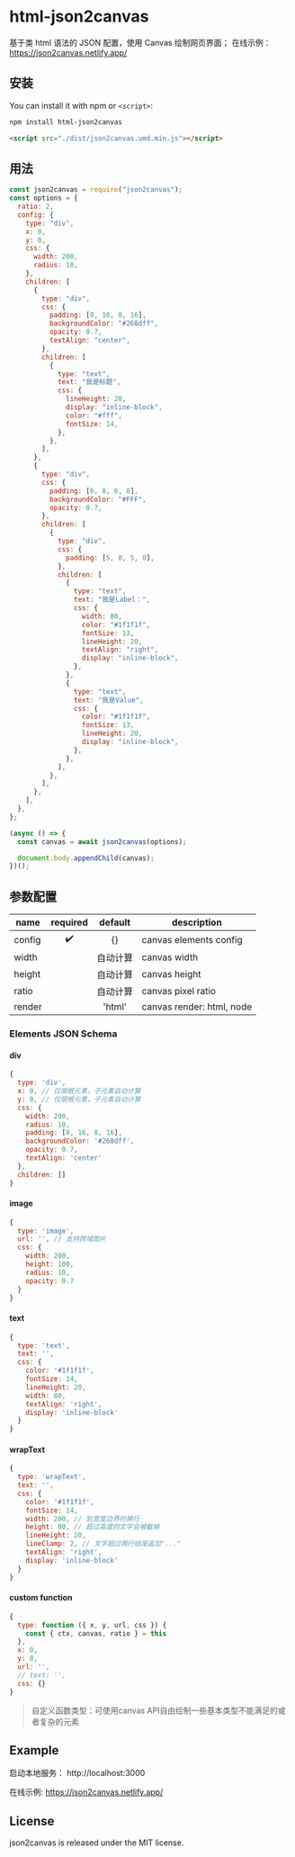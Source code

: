 # html-json2canvas

基于类 html 语法的 JSON 配置，使用 Canvas 绘制网页界面；
在线示例： <https://json2canvas.netlify.app/>

## 安装

You can install it with npm or `<script>`:

```bash
npm install html-json2canvas
```

```html
<script src="./dist/json2canvas.umd.min.js"></script>
```

## 用法

```js
const json2canvas = require("json2canvas");
const options = {
  ratio: 2,
  config: {
    type: "div",
    x: 0,
    y: 0,
    css: {
      width: 200,
      radius: 10,
    },
    children: [
      {
        type: "div",
        css: {
          padding: [8, 16, 8, 16],
          backgroundColor: "#268dff",
          opacity: 0.7,
          textAlign: "center",
        },
        children: [
          {
            type: "text",
            text: "我是标题",
            css: {
              lineHeight: 20,
              display: "inline-block",
              color: "#fff",
              fontSize: 14,
            },
          },
        ],
      },
      {
        type: "div",
        css: {
          padding: [6, 8, 6, 8],
          backgroundColor: "#FFF",
          opacity: 0.7,
        },
        children: [
          {
            type: "div",
            css: {
              padding: [5, 0, 5, 0],
            },
            children: [
              {
                type: "text",
                text: "我是Label：",
                css: {
                  width: 80,
                  color: "#1f1f1f",
                  fontSize: 13,
                  lineHeight: 20,
                  textAlign: "right",
                  display: "inline-block",
                },
              },
              {
                type: "text",
                text: "我是Value",
                css: {
                  color: "#1f1f1f",
                  fontSize: 13,
                  lineHeight: 20,
                  display: "inline-block",
                },
              },
            ],
          },
        ],
      },
    ],
  },
};

(async () => {
  const canvas = await json2canvas(options);

  document.body.appendChild(canvas);
})();
```

## 参数配置

| name   | required | default  | description               |
| ------ | :------: | :------: | ------------------------- |
| config |    ✔️    |    {}    | canvas elements config    |
| width  |          | 自动计算 | canvas width              |
| height |          | 自动计算 | canvas height             |
| ratio  |          | 自动计算 | canvas pixel ratio        |
| render |          |  'html'  | canvas render: html, node |

### Elements JSON Schema

#### div

```js
{
  type: 'div',
  x: 0, // 仅限根元素，子元素自动计算
  y: 0, // 仅限根元素，子元素自动计算
  css: {
    width: 200,
    radius: 10,
    padding: [8, 16, 8, 16],
    backgroundColor: '#268dff',
    opacity: 0.7,
    textAlign: 'center'
  },
  children: []
}
```

#### image

```js
{
  type: 'image',
  url: '', // 支持跨域图片
  css: {
    width: 200,
    height: 100,
    radius: 10,
    opacity: 0.7
  }
}
```

#### text

```js
{
  type: 'text',
  text: '',
  css: {
    color: '#1f1f1f',
    fontSize: 14,
    lineHeight: 20,
    width: 80,
    textAlign: 'right',
    display: 'inline-block'
  }
}
```

#### wrapText

```js
{
  type: 'wrapText',
  text: '',
  css: {
    color: '#1f1f1f',
    fontSize: 14,
    width: 200, // 到宽度边界时换行
    height: 80, // 超过高度的文字会被截掉
    lineHeight: 20,
    lineClamp: 2, // 文字超过两行结尾追加"..."
    textAlign: 'right',
    display: 'inline-block'
  }
}
```

#### custom function

```js
{
  type: function ({ x, y, url, css }) {
    const { ctx, canvas, ratio } = this
  },
  x: 0,
  y: 0,
  url: '',
  // text: '',
  css: {}
}
```
> 自定义函数类型：可使用canvas API自由绘制一些基本类型不能满足的或者复杂的元素

## Example

启动本地服务： http://localhost:3000

在线示例: <https://json2canvas.netlify.app/>

## License

json2canvas is released under the MIT license.
